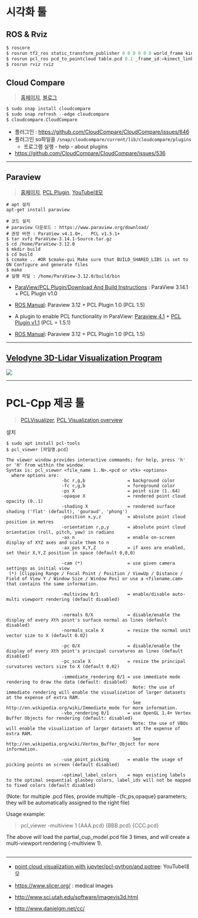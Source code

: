 # 시각화 툴 


## ROS & Rviz 

```python 
$ roscore
$ rosrun tf2_ros static_transform_publisher 0 0 0 0 0 0 world_frame kinect_link
$ rosrun pcl_ros pcd_to_pointcloud table.pcd 0.1 _frame_id:=kinect_link cloud_pcd:=kinect/depth_registered/points
$ rosrun rviz rviz

```


## Cloud Compare 

> [홈페이지](http://www.danielgm.net/cc/), [블로그](http://www.pointcloud.jp/blog_n23/)

```python
$ sudo snap install cloudcompare
$ sudo snap refresh --edge cloudcompare
$ cloudcompare.CloudCompare
```

- 플러그인 : https://github.com/CloudCompare/CloudCompare/issues/646
- 플러그인 so파일을 `/snap/cloudcompare/current/lib/cloudcompare/plugins` 
  - 프로그램 실행 - help - about plugins
- https://github.com/CloudCompare/CloudCompare/issues/536







---

## Paraview 


> [홈페이지](https://www.paraview.org/), [PCL Plugin](https://www.paraview.org/Wiki/ParaView/PCL_Plugin), [YouTube데모](https://www.youtube.com/watch?v=BZBQXcBvHW0) 

```
# apt 설치 
apt-get install paraview

# 코드 설치 
# paraview 다운로드 : https://www.paraview.org/download/
# 권장 버젼 : ParaView v4.1.0+,   PCL v1.5.1+
$ tar xvfz ParaView-3.14.1-Source.tar.gz
$ cd /home/ParaView-3.12.0 
$ mkdir build 
$ cd build 
$ ccmake .. #OR $cmake-gui Make sure that BUILD_SHARED_LIBS is set to ON Configure and generate files 
$ make 
# 실행 파일 : /home/ParaView-3.12.0/build/bin 
```




- [ParaView/PCL Plugin/Download And Build Instructions](https://www.paraview.org/Wiki/ParaView/PCL_Plugin/Download_And_Build_Instructions) : ParaView 3.14.1 + PCL Plugin v1.0


- [ROS Manual](http://wiki.ros.org/Industrial/Tutorials/PCLParaview): Paraview 3.12 + PCL Plugin 1.0 (PCL 1.5)

- A plugin to enable PCL functionality in ParaView: [Paraview 4.1](https://www.paraview.org/paraview-downloads/download.php?submit=Download&version=v4.1&type=binary&os=Linux&downloadFile=ParaView-4.1.0-Linux-64bit-glibc-2.3.6.tar.gz) + [PCL Plugin v1.1](https://github.com/Kitware/PCLPlugin) (PCL = 1.5.1)



- [ROS Manual](http://wiki.ros.org/Industrial/Tutorials/PCLParaview): Paraview 3.12 + PCL Plugin 1.0 (PCL 1.5)

---

## [Velodyne 3D-Lidar Visualization Program](https://github.com/windowsub0406/3D-Lidar-visualization-VLP-16)

![](https://github.com/windowsub0406/3D-Lidar-visualization-VLP-16/raw/master/images/velodyne.gif)



--- 
  
# PCL-Cpp 제공 툴 

> [PCLVisualizer](http://pointclouds.org/documentation/tutorials/pcl_visualizer.php), [PCL Visualization overview](http://pointclouds.org/documentation/overview/visualization.php)

설치 
```
$ sudo apt install pcl-tools 
$ pcl_viewer [파일명.pcd]
```


```
The viewer window provides interactive commands; for help, press 'h' or 'H' from within the window.
Syntax is: pcl_viewer <file_name 1..N>.<pcd or vtk> <options>
  where options are:
                     -bc r,g,b                = background color
                     -fc r,g,b                = foreground color
                     -ps X                    = point size (1..64) 
                     -opaque X                = rendered point cloud opacity (0..1)
                     -shading X               = rendered surface shading ('flat' (default), 'gouraud', 'phong')
                     -position x,y,z          = absolute point cloud position in metres
                     -orientation r,p,y       = absolute point cloud orientation (roll, pitch, yaw) in radians
                     -ax n                    = enable on-screen display of XYZ axes and scale them to n
                     -ax_pos X,Y,Z            = if axes are enabled, set their X,Y,Z position in space (default 0,0,0)

                     -cam (*)                 = use given camera settings as initial view
 (*) [Clipping Range / Focal Point / Position / ViewUp / Distance / Field of View Y / Window Size / Window Pos] or use a <filename.cam> that contains the same information.

                     -multiview 0/1           = enable/disable auto-multi viewport rendering (default disabled)


                     -normals 0/X             = disable/enable the display of every Xth point's surface normal as lines (default disabled)
                     -normals_scale X         = resize the normal unit vector size to X (default 0.02)

                     -pc 0/X                  = disable/enable the display of every Xth point's principal curvatures as lines (default disabled)
                     -pc_scale X              = resize the principal curvatures vectors size to X (default 0.02)

                     -immediate_rendering 0/1 = use immediate mode rendering to draw the data (default: disabled)
                                                Note: the use of immediate rendering will enable the visualization of larger datasets at the expense of extra RAM.
                                                See http://en.wikipedia.org/wiki/Immediate_mode for more information.
                     -vbo_rendering 0/1       = use OpenGL 1.4+ Vertex Buffer Objects for rendering (default: disabled)
                                                Note: the use of VBOs will enable the visualization of larger datasets at the expense of extra RAM.
                                                See http://en.wikipedia.org/wiki/Vertex_Buffer_Object for more information.

                     -use_point_picking       = enable the usage of picking points on screen (default disabled)

                     -optimal_label_colors    = maps existing labels to the optimal sequential glasbey colors, label_ids will not be mapped to fixed colors (default disabled)
```
(Note: for multiple .pcd files, provide multiple -{fc,ps,opaque} parameters; they will be automatically assigned to the right file)

Usage example:

> pcl_viewer -multiview 1 {AAA.pcd} {BBB.pcd} {CCC.pcd}

The above will load the partial_cup_model.pcd file 3 times, and will create a multi-viewport rendering (-multiview 1).


## 



---

- [point cloud visualization with jupyter/pcl-python/and potree](https://www.youtube.com/watch?v=s2IvpYvB7Ew): YouTube데모 



- https://www.slicer.org/ : medical images


- http://www.sci.utah.edu/software/imagevis3d.html

- http://www.danielgm.net/cc/